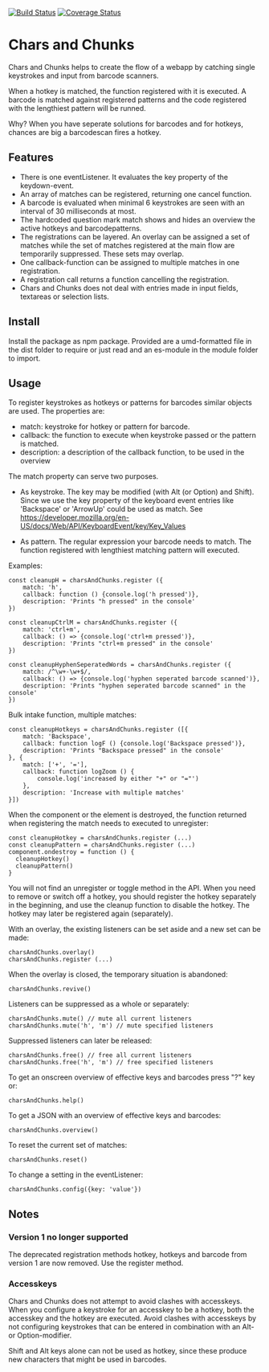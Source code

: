 [![Build Status](https://travis-ci.com/picturae/chars-and-chunks.svg?branch=master)](https://travis-ci.com/picturae/chars-and-chunks)
[![Coverage Status](https://coveralls.io/repos/github/picturae/chars-and-chunks/badge.svg?branch=master)](https://coveralls.io/github/picturae/chars-and-chunks?branch=master)

# Chars and Chunks

Chars and Chunks helps to create the flow of a webapp by
catching single keystrokes and input from barcode scanners.

When a hotkey is matched, the function registered with it is executed.
A barcode is matched against registered patterns and the code
registered with the lengthiest pattern will be runned.

Why? When you have seperate solutions for barcodes and for hotkeys,
chances are big a barcodescan fires a hotkey.

## Features

* There is one eventListener. It evaluates the key property of the keydown-event.
* An array of matches can be registered, returning one cancel function.
* A barcode is evaluated when minimal 6 keystrokes are seen with an interval of
30 milliseconds at most.
* The hardcoded question mark match shows and hides an overview the active
hotkeys and barcodepatterns.
* The registrations can be layered. An overlay can be assigned a set of matches
while the set of matches registered at the main flow are temporarily suppressed.
These sets may overlap.
* One callback-function can be assigned to multiple matches in one registration.
* A registration call returns a function cancelling the registration.
* Chars and Chunks does not deal with entries made in input fields,
textareas or selection lists.

## Install

Install the package as npm package. Provided are
a umd-formatted file in the dist folder to require or just read
and an es-module in the module folder to import.

## Usage

To register keystrokes as hotkeys or patterns for barcodes similar objects are
used. The properties are:

* match: keystroke for hotkey or pattern for barcode.
* callback: the function to execute when keystroke passed or the
pattern is matched.
* description: a description of the callback function,
    to be used in the overview

The match property can serve two purposes.

* As keystroke. The key may be modified (with Alt (or Option) and Shift).
    Since we use the key property of the keyboard event entries like
    'Backspace' or 'ArrowUp' could be used as match.
    See
    https://developer.mozilla.org/en-US/docs/Web/API/KeyboardEvent/key/Key_Values

* As pattern. The regular expression your barcode needs to match.
    The function registered with lengthiest matching pattern will executed.

Examples:

    const cleanupH = charsAndChunks.register ({
        match: 'h',
        callback: function () {console.log('h pressed')},
        description: 'Prints "h pressed" in the console'
    })

    const cleanupCtrlM = charsAndChunks.register ({
        match: 'ctrl+m',
        callback: () => {console.log('ctrl+m pressed')},
        description: 'Prints "ctrl+m pressed" in the console'
    })

    const cleanupHyphenSeperatedWords = charsAndChunks.register ({
        match: /^\w+-\w+$/,
        callback: () => {console.log('hyphen seperated barcode scanned')},
        description: 'Prints "hyphen seperated barcode scanned" in the console'
    })

Bulk intake function, multiple matches:

    const cleanupHotkeys = charsAndChunks.register ([{
        match: 'Backspace',
        callback: function logF () {console.log('Backspace pressed')},
        description: 'Prints "Backspace pressed" in the console'
    }, {
        match: ['+', '='],
        callback: function logZoom () {
            console.log('increased by either "+" or "="')
        },
        description: 'Increase with multiple matches'
    }])

When the component or the element is destroyed, the function returned
when registering the match needs to executed to unregister:

    const cleanupHotkey = charsAndChunks.register (...)
    const cleanupPattern = charsAndChunks.register (...)
    component.ondestroy = function () {
      cleanupHotkey()
      cleanupPattern()
    }

You will not find an unregister or toggle method in the API.
When you need to remove or switch off a hotkey,
you should register the hotkey separately in the beginning,
and use the cleanup function to disable the hotkey.
The hotkey may later be registered again (separately).

With an overlay, the existing listeners can be set aside and a new set can be made:

    charsAndChunks.overlay()
    charsAndChunks.register (...)

When the overlay is closed, the temporary situation is abandoned:

    charsAndChunks.revive()

Listeners can be suppressed as a whole or separately:

    charsAndChunks.mute() // mute all current listeners
    charsAndChunks.mute('h', 'm') // mute specified listeners

Suppressed listeners can later be released:

    charsAndChunks.free() // free all current listeners
    charsAndChunks.free('h', 'm') // free specified listeners

To get an onscreen overview of effective keys and barcodes press "?" key or:

    charsAndChunks.help()

To get a JSON with an overview of effective keys and barcodes:

    charsAndChunks.overview()

To reset the current set of matches:

    charsAndChunks.reset()

To change a setting in the eventListener:

    charsAndChunks.config({key: 'value'})

## Notes

### Version 1 no longer supported

The deprecated registration methods hotkey, hotkeys and barcode from version 1
are now removed. Use the register method.

### Accesskeys

Chars and Chunks does not attempt to avoid clashes with accesskeys. When you
configure a keystroke for an accesskey to be a hotkey, both the accesskey and
the hotkey are executed. Avoid clashes with accesskeys by not configuring
keystrokes that can be entered in combination with an Alt- or Option-modifier.

Shift and Alt keys alone can not be used as hotkey,
since these produce new characters that might be used in barcodes.
